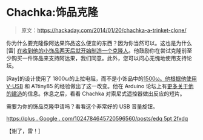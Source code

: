 # Chachka:饰品克隆

> 原文：<https://hackaday.com/2014/01/20/chachka-a-trinket-clone/>

你为什么要克隆像阿达果饰品这么便宜的东西？因为你当然可以。这也是为什么[雷] [在收到他的小饰品两天后就开始制造一个克隆人](http://www.hackster.io/rayburne/chachka-trinket-attiny85-clone)。他鼓励你在尝试克隆前至少购买一件饰品来支持阿达果，我们同意。此外，您可以问心无愧地使用支持论坛。

[Ray]的设计使用了 1800ω的上拉电阻，而不是小饰品中的[1500ω。他根据](http://learn.adafruit.com/system/assets/assets/000/010/773/original/adafruit_products_trinket3.png?1378223258)[他使用 V-USB](http://hackaday.com/2014/01/18/usb-datalogging-with-arduino-using-v-usb/) 和 ATtiny85 的经验做出了这一改变。他在 Arduino 论坛上有[更多关于他的建造](http://forum.arduino.cc/index.php?topic=187444.0)的信息。休息之后，看看 Chachka 对索尼式遥控器做出反应的短片。

需要为你的饰品克隆申请吗？看看这个非常好的 USB 音量旋钮。

 [https://plus . Google . com/1024784645720596560/posts/edq 5pt 2fxdq](https://plus.google.com/102478464615720596560/posts/EDQ5pT2fXdq)

【谢了，雷！]